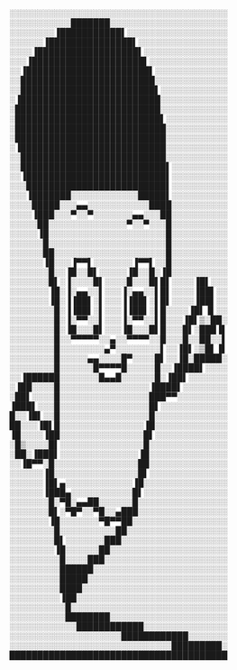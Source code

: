░░░░░░░░░░░░░░░░░░░░░░░░░░░░░░░░░░░░░░░
░░░░░░░░░░░███████░░░░░░░░░░░░░░░░░░░░░
░░░░░░░░▐███████████▌░░░░░░░░░░░░░░░░░░
░░░░░░▐███████████████▌░░░░░░░░░░░░░░░░
░░░░▐██████████████████▌░░░░░░░░░░░░░░░
░░░▐████████████████████▌░░░░░░░░░░░░░░
░░▐██████████████████████▌░░░░░░░░░░░░░
░░████████████████████████░░░░░░░░░░░░░
░░████████████████████████▌░░░░░░░░░░░░
░▐█████████████████████████░░░░░░░░░░░░
░██████████████████████████░░░░░░░░░░░░
░██████████████████████████▌░░░░░░░░░░░
░███████████████████████████░░░░░░░░░░░
░███████████████████████████░░░░░░░░░░░
░▐██████████████████████████░░░░░░░░░░░
░░██████████████████████████░░░░░░░░░░░
░░██████████████████████████▌░░░░░░░░░░
░░▐█████████████████████████▌░░░░░░░░░░
░░░█████████████████████████▌░░░░░░░░░░
░░░▐███████░░░░░░░░░░░░█████▌░░░░░░░░░░
░░░░█████░░░▄▄░░░░░░░░░░░████░░░░░░░░░░
░░░░▐███░░░▀░░▀░░░░░░░▄▄░░░██░░░░░░░░░░
░░░░░██░░░░░░░░░░░░░░▀░░▀░░░█░░░░░░░░░░
░░░░░▐█░░░░░░░░░░░░░░░░░░░░░█░░░░░░░░░░
░░░░░░█░░░░░░░░░░░░░░░░░░░░░█░░░░░░░░░░
░░░░░░██░░░░░░░░░░░░░░░░░░░░█░░░░░░░░░░
░░░░░░▐█░░░▐▀▀▌░░░░░░░▐▀▀▌░░█░░░░░░░░░░
░░░░░░░█░░▐█░░█▌░░░░░▐█░░█░▐█░░░░░░░░░░
░░░░░░░█▌░▐░░░░█▌░░░░█░░░█▌█▌░░░░▐█▌░░░
░░░░░░░▐█░▐░▄▄░░▌░░░▐░▄▄░░▌█▌░░░░▐██▌░░
░░░░░░░▐█░▐▐██▌░▌░░░▐▐██▌░▌█▌░░░░▐██▌░░
░░░░░░░░█░▐▐██▌░▌░░░▐▐██▌░▌█░░░░▐█▌▐▌░░
░░░░░░░░█░▐░▀▀░░▌░░░▐░▀▀░░▌█░░░▐█▌▒░██░
░░░░░░░░█░▐█░░░█▌░░░▐█░░░█▌█░░░█▌░███▐▌
░░░░░░░░█░░▀▀▀▀▀░░▄░░▀▀▀▀░░█░░░█░░██░░▌
░░░░░░░░█░░░░░░░░▄▀░░░░░░░░▌░░▐█▌░▒█▌▐▌
░░░░░░░░█░░░░░▄▄░░░░█▀░░░░█▌░░▐█░█████░
░░░░░░░░█░░░░░░█▀▀▀▀█░░░░░█░░▐████▌░░░░
░░▐██████░░░░░░░█▄▄█░░░░░░█░▐██▌░░░░░░░
░▐██░░░░█░░░░░░░░░░░░░░░░▐████▌░░░░░░░░
░██▌░░░░█░░░░░░░░░░░░░░░░███▀▀░░░░░░░░░
▐███▌░░░█░░░░░░░░░░░░░░░░█▌░░░░░░░░░░░░
█░░▐█▌░░█░░░░░░░░░░░░░░░░█░░░░░░░░░░░░░
██░░░▐█▌█░░░░░░░░░░░░░░░▐█░░░░░░░░░░░░░
▐█░░░░▐██░░░░░░░░░░░░░░░█▌░░░░░░░░░░░░░
░█▒░░░░█▌░░░░░░░░░░░░░░░█░░░░░░░░░░░░░░
░██░▐███▌░░░░░░░░░░░░░░▐█░░░░░░░░░░░░░░
░░▐█▀▀░█░░░░░░░░░░░░░░░██░░░░░░░░░░░░░░
░░░░░░▐█░░░░░░░░░░░░░░░█▌░░░░░░░░░░░░░░
░░░░░░▐█▌▄░░░░░░░░░░░░▐█░░░░░░░░░░░░░░░
░░░░░░▐███▄░░░░░░░░░░░█▌░░░░░░░░░░░░░░░
░░░░░░░█░▀█░▄▄██░░░░░░█░░░░░░░░░░░░░░░░
░░░░░░░█▌░▀█▀░░▀█░░▄███░░░░░░░░░░░░░░░░
░░░░░░░▐█░░░░░░░▀█▀▀██░░░░░░░░░░░░░░░░░
░░░░░░░░█░░░░░░░░░░██░░░░░░░░░░░░░░░░░░
░░░░░░░░█▌░░░░░░░███░░░░░░░░░░░░░░░░░░░
░░░░░░░░▐█░░░░░░██░░░░░░░░░░░░░░░░░░░░░
░░░░░░░░░█░░░░███░░░░░░░░░░░░░░░░░░░░░░
░░░░░░░░░██████░░░░░░░░░░░░░░░░░░░░░░░░
░░░░░░░░░█████░░░░░░░░░░░░░░░░░░░░░░░░░
░░░░░░░░░████░░░░░░░░░░░░░░░░░░░░░░░░░░
░░░░░░░░░▐██░░░░░░░░░░░░░░░░░░░░░░░░░░░
░░░░░░░░░░█░░░░░░░░░░░░░░░░░░░░░░░░░░░░
░░░░░░░░░░████████░░░░░░░░░░░░░░░░░░░░░
░░░░░░░░░░░░████████████░░░░░░░░░░░░░░░
░░░░░░░░░░░░░░░░░░░░████████████░░░░░░░
░░░░░░░░░░░░░░░░░░░░░░░░░░░░░█████████░
███████████████████████████████████████
